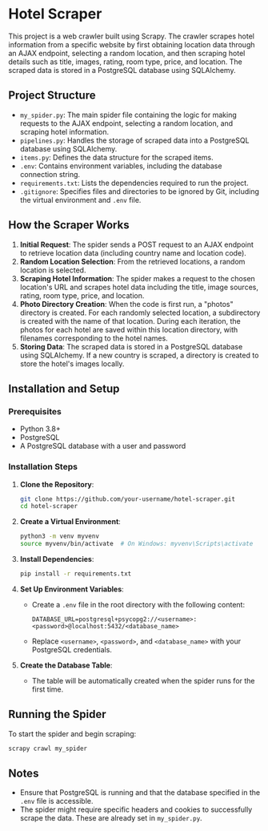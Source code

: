 # Hotel Scraper

This project is a web crawler built using Scrapy. The crawler scrapes hotel information from a specific website by first obtaining location data through an AJAX endpoint, selecting a random location, and then scraping hotel details such as title, images, rating, room type, price, and location. The scraped data is stored in a PostgreSQL database using SQLAlchemy.

## Project Structure

- `my_spider.py`: The main spider file containing the logic for making requests to the AJAX endpoint, selecting a random location, and scraping hotel information.
- `pipelines.py`: Handles the storage of scraped data into a PostgreSQL database using SQLAlchemy.
- `items.py`: Defines the data structure for the scraped items.
- `.env`: Contains environment variables, including the database connection string.
- `requirements.txt`: Lists the dependencies required to run the project.
- `.gitignore`: Specifies files and directories to be ignored by Git, including the virtual environment and `.env` file.

## How the Scraper Works

1. **Initial Request**: The spider sends a POST request to an AJAX endpoint to retrieve location data (including country name and location code).
2. **Random Location Selection**: From the retrieved locations, a random location is selected.
3. **Scraping Hotel Information**: The spider makes a request to the chosen location's URL and scrapes hotel data including the title, image sources, rating, room type, price, and location.
4. **Photo Directory Creation**: When the code is first run, a "photos" directory is created. For each randomly selected location, a subdirectory is created with the name of that location. During each iteration, the photos for each hotel are saved within this location directory, with filenames corresponding to the hotel names.
5. **Storing Data**: The scraped data is stored in a PostgreSQL database using SQLAlchemy. If a new country is scraped, a directory is created to store the hotel's images locally.

## Installation and Setup

### Prerequisites

- Python 3.8+
- PostgreSQL
- A PostgreSQL database with a user and password

### Installation Steps

1. **Clone the Repository**:

   ```bash
   git clone https://github.com/your-username/hotel-scraper.git
   cd hotel-scraper
   ```

2. **Create a Virtual Environment**:

   ```bash
   python3 -m venv myvenv
   source myvenv/bin/activate  # On Windows: myvenv\Scripts\activate
   ```

3. **Install Dependencies**:

   ```bash
   pip install -r requirements.txt
   ```

4. **Set Up Environment Variables**:

   - Create a `.env` file in the root directory with the following content:
     ```
     DATABASE_URL=postgresql+psycopg2://<username>:<password>@localhost:5432/<database_name>
     ```
   - Replace `<username>`, `<password>`, and `<database_name>` with your PostgreSQL credentials.

5. **Create the Database Table**:
   - The table will be automatically created when the spider runs for the first time.

## Running the Spider

To start the spider and begin scraping:

```bash
scrapy crawl my_spider
```

## Notes

- Ensure that PostgreSQL is running and that the database specified in the `.env` file is accessible.
- The spider might require specific headers and cookies to successfully scrape the data. These are already set in `my_spider.py`.
